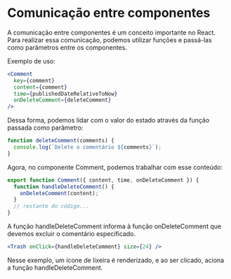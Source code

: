 # Comunicação entre componentes

A comunicação entre componentes é um conceito importante no React. Para realizar essa comunicação, podemos utilizar funções e passá-las como parâmetros entre os componentes.

Exemplo de uso:

```jsx
<Comment
  key={comment}
  content={comment}
  time={publishedDateRelativeToNow}
  onDeleteComment={deleteComment}
/>
```

Dessa forma, podemos lidar com o valor do estado através da função passada como parâmetro:

```jsx
function deleteComment(comments) {
  console.log(`Delete o comentário ${comments}`);
}
```

Agora, no componente Comment, podemos trabalhar com esse conteúdo:

```jsx
export function Comment({ content, time, onDeleteComment }) {
  function handleDeleteComment() {
    onDeleteComment(content);
  }
  // restante do código...
}
```

A função handleDeleteComment informa à função onDeleteComment que devemos excluir o comentário especificado.

```jsx
<Trash onClick={handleDeleteComment} size={24} />
```

Nesse exemplo, um ícone de lixeira é renderizado, e ao ser clicado, aciona a função handleDeleteComment.
